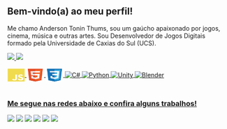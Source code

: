 ## Bem-vindo(a) ao meu perfil! 

Me chamo Anderson Tonin Thums, sou um gaúcho apaixonado por jogos, cinema, música e outras artes. Sou Desenvolvedor de Jogos Digitais formado pela Universidade de Caxias do Sul (UCS).

 <div>
   <a href="https://github.com/atthums">
   <img height="180em" src="https://github-readme-stats.vercel.app/api?username=atthums&show_icons=true&theme=tokyonight&include_all_commits=true&count_private=true"/>
   <img height="180em" src="https://github-readme-stats.vercel.app/api/top-langs/?username=atthums&layout=compact&langs_count=6&theme=tokyonight"/>
</div>
    
<div style="display: inline_block"><br>
  <img align="center" alt="Js" height="30" width="40" src="https://raw.githubusercontent.com/devicons/devicon/master/icons/javascript/javascript-plain.svg">
  <img align="center" alt="HTML" height="30" width="40" src="https://raw.githubusercontent.com/devicons/devicon/master/icons/html5/html5-original.svg">
  <img align="center" alt="CSS" height="30" width="40" src="https://raw.githubusercontent.com/devicons/devicon/master/icons/css3/css3-original.svg">
  <img align="center" alt="C#" height="30" width="40" src="https://cdn.jsdelivr.net/gh/devicons/devicon@latest/icons/csharp/csharp-original.svg" />
  <img align="center" alt="Python" height="30" width="40" src="https://cdn.jsdelivr.net/gh/devicons/devicon@latest/icons/python/python-original.svg" />
  <img align="center" alt="Unity" height="30" width="40" src="https://cdn.jsdelivr.net/gh/devicons/devicon@latest/icons/unity/unity-plain.svg" />
  <img align="center" alt="Blender" height="30" width="40" src="https://cdn.jsdelivr.net/gh/devicons/devicon@latest/icons/blender/blender-original.svg" />          
          
</div>
 
<br>
 
### Me segue nas redes abaixo e confira alguns trabalhos!
 
<div> 
  <a href="https://www.instagram.com/ander_thums" target="_blank"><img src="https://img.shields.io/badge/-Instagram-%23E4405F?style=for-the-badge&logo=instagram&logoColor=white" target="_blank"></a>
  <a href="https://www.linkedin.com/in/anderson-tonin-thums-a1a494211/" target="_blank"><img src="https://img.shields.io/badge/-LinkedIn-%230077B5?style=for-the-badge&logo=linkedin&logoColor=white" target="_blank"></a>
  <a href="https://discord.com/channels/atthums" target="_blank"><img src="https://img.shields.io/badge/Discord-7289DA?style=for-the-badge&logo=discord&logoColor=white" target="_blank"></a> 
  <a href = "mailto:ander.thums@gmail.com"><img src="https://img.shields.io/badge/-Gmail-%23333?style=for-the-badge&logo=gmail&logoColor=white" target="_blank"></a>
  <a href="https://andersontt.itch.io" target="_blank"><img src="https://img.shields.io/badge/Itch.io-%23E4405F?style=for-the-badge&logo=itch.io&logoColor=white" target="_blank"></a>
  <a href="https://sketchfab.com/AnderTThums" target="_blank"><img src="https://img.shields.io/badge/Sketchfab-%230077B5?style=for-the-badge&logo=sketchfab&logoColor=white" target="_blank"></a>
</div>
